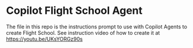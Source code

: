 # Copilot Flight School Agent

The file in this repo is the instructions prompt to use with Copilot Agents to create Flight School.  See instruction video of how to create it at https://youtu.be/UKsYORGz90s 
